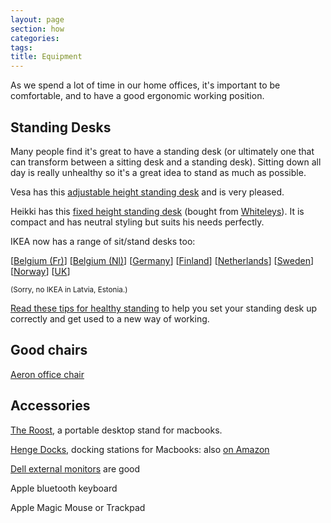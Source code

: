 ```yaml
---
layout: page
section: how
categories:
tags:
title: Equipment
---
```


As we spend a lot of time in our home offices, it's important to be comfortable, and to have a good ergonomic working position.

## Standing Desks

Many people find it's great to have a standing desk (or ultimately one that can transform between a sitting desk and a standing desk). Sitting down all day is really unhealthy so it's a great idea to stand as much as possible.

Vesa has this [adjustable height standing desk](http://www.ajproducts.co.uk/tables-desks-workstations/adjustable-standing-desks/flexus-electrically-height-adjustable-wave-desk/5138569-61474.wf) and is very pleased.

Heikki has this [fixed height standing desk](http://complete-office.co.uk/ProductDetails/Furniture/Desks/3511464/Gresham-Stand-Height-Rectangular-600Mm-Deep-1200-X-600--TS612RHZ/Master.aspx) (bought from [Whiteleys](http://www.whiteleys-office.co.uk/)). It is compact and has neutral styling but suits his needs perfectly.

IKEA now has a range of sit/stand desks too:

[[Belgium (Fr)](http://www.ikea.com/be/fr/catalog/categories/departments/workspaces/18962/)] [[Belgium (Nl)](http://www.ikea.com/be/nl/catalog/categories/departments/workspaces/18962/)] [[Germany](http://www.ikea.com/de/de/catalog/categories/departments/workspaces/18962/)] [[Finland](http://www.ikea.com/fi/fi/catalog/categories/departments/workspaces/18962/)] [[Netherlands](http://www.ikea.com/nl/nl/catalog/categories/departments/workspaces/18962/)] [[Sweden](http://www.ikea.com/se/sv/catalog/categories/departments/workspaces/18962/)] [[Norway](http://www.ikea.com/no/no/catalog/categories/departments/workspaces/18962/)] [[UK](http://www.ikea.com/gb/en/catalog/categories/departments/workspaces/18962/)]

<small>(Sorry, no IKEA in Latvia, Estonia.)</small>

[Read these tips for healthy standing](https://theconversation.com/health-check-the-low-down-on-standing-desks-37515) to help you set your standing desk up correctly and get used to a new way of working.

## Good chairs

[Aeron office chair](https://en.wikipedia.org/wiki/Aeron_chair)

## Accessories

[The Roost,](http://www.therooststand.com/) a portable desktop stand for macbooks.

[Henge Docks,](http://hengedocks.com/) docking stations for Macbooks:  also [on Amazon](http://www.amazon.co.uk/s/ref=bl_sr_computers?ie=UTF8&field-keywords=Henge+Docks&index=computers&search-type=ss)

[Dell external monitors](http://accessories.euro.dell.com/sna/category.aspx?c=uk&category_id=4009&cs=ukbsdt1&l=en&ref=bkt&s=bsd) are good

Apple bluetooth keyboard

Apple Magic Mouse or Trackpad
